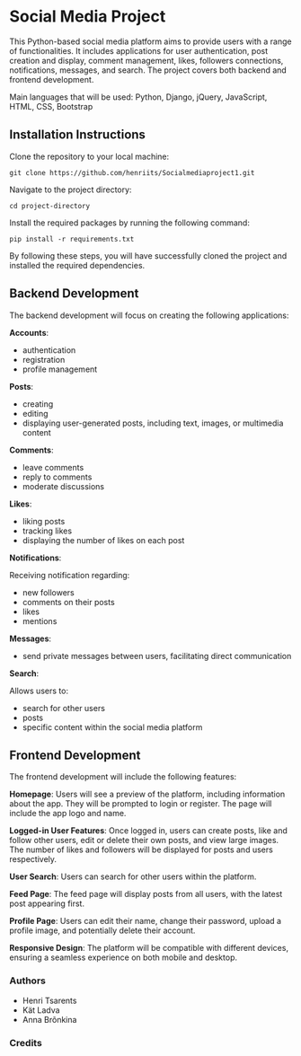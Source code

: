 # Social Media Project 

This Python-based social media platform aims to provide users with a range of functionalities. It includes applications for user authentication, post creation and display, comment management, likes, followers connections, notifications, messages, and search. The project covers both backend and frontend development.

Main languages that will be used: 
Python, Django, jQuery, JavaScript, HTML, CSS, Bootstrap


## Installation Instructions

Clone the repository to your local machine: 

`git clone https://github.com/henriits/Socialmediaproject1.git`

Navigate to the project directory: 

`cd project-directory`

Install the required packages by running the following command: 

`pip install -r requirements.txt`

By following these steps, you will have successfully cloned the project and installed the required dependencies. 

## Backend Development

The backend development will focus on creating the following applications:

**Accounts**:
- authentication
- registration
- profile management

**Posts**: 
- creating
- editing
- displaying user-generated posts, including text, images, or multimedia content

**Comments**: 
- leave comments
- reply to comments
- moderate discussions

**Likes**: 
- liking posts
- tracking likes
- displaying the number of likes on each post

**Notifications**: 

Receiving notification regarding:
- new followers
- comments on their posts
- likes
- mentions

**Messages**: 
- send private messages between users, facilitating direct communication

**Search**:

Allows users to:
- search for other users
- posts
- specific content within the social media platform

## Frontend Development

The frontend development will include the following features:

**Homepage**: Users will see a preview of the platform, including information about the app. They will be prompted to login or register. The page will include the app logo and name.

**Logged-in User Features**: Once logged in, users can create posts, like and follow other users, edit or delete their own posts, and view large images. The number of likes and followers will be displayed for posts and users respectively.

**User Search**: Users can search for other users within the platform.

**Feed Page**: The feed page will display posts from all users, with the latest post appearing first.

**Profile Page**: Users can edit their name, change their password, upload a profile image, and potentially delete their account.

**Responsive Design**: The platform will be compatible with different devices, ensuring a seamless experience on both mobile and desktop.

### Authors 

- Henri Tsarents
- Kät Ladva
- Anna Brõnkina

### Credits
